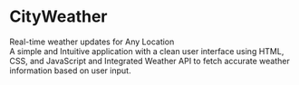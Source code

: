 # CityWeather
Real-time weather updates for Any Location  
A simple and Intuitive application with a clean user interface using HTML, CSS, and JavaScript and Integrated Weather API to fetch accurate weather information based on user input.
